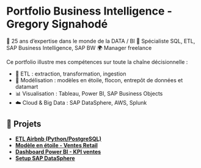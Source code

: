 # Portfolio Business Intelligence - Gregory Signahodé

🎯 25 ans d’expertise dans le monde de la DATA / BI
💼 Spécialiste SQL, ETL, SAP Business Intelligence, SAP BW
🌍 Manager freelance

Ce portfolio illustre mes compétences sur toute la chaîne décisionnelle :
- 🔄 ETL : extraction, transformation, ingestion
- 🧱 Modélisation : modèles en étoile, flocon, entrepôt de données et datamart
- 📊 Visualisation : Tableau, Power BI, SAP Business Objects
- ☁️ Cloud & Big Data : SAP DataSphere, AWS, Splunk

## 🧪 Projets
- **[ETL Airbnb (Python/PostgreSQL)](./etl/etl_airbnb_postgres_python)**  
- **[Modèle en étoile - Ventes Retail](./datamodeling/star_schema_sales)**  
- **[Dashboard Power BI - KPI ventes](./dataviz/powerbi_sales_dashboard)**  
- **[Setup SAP DataSphere](./cloud/sap_datasphere_setup.md)**
